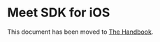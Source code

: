# Meet SDK for iOS

This document has been moved to [The Handbook](https://jitsi.github.io/handbook/docs/dev-guide/dev-guide-ios-sdk).
